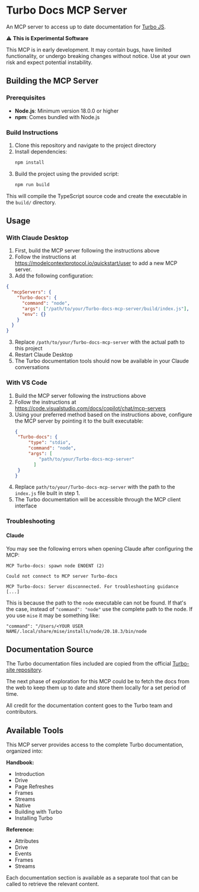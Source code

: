 # Turbo Docs MCP Server

An MCP server to access up to date documentation for [Turbo JS](http://turbo.hotwired.dev/).

⚠️ **This is Experimental Software**

This MCP is in early development. It may contain bugs, have limited functionality, or undergo breaking changes without notice. Use at your own risk and expect potential instability.

## Building the MCP Server

### Prerequisites

- **Node.js**: Minimum version 18.0.0 or higher
- **npm**: Comes bundled with Node.js

### Build Instructions

1. Clone this repository and navigate to the project directory
2. Install dependencies:
   ```bash
   npm install
   ```
3. Build the project using the provided script:
   ```bash
   npm run build
   ```

This will compile the TypeScript source code and create the executable in the `build/` directory.

## Usage

### With Claude Desktop

1. First, build the MCP server following the instructions above
2. Follow the instructions at https://modelcontextprotocol.io/quickstart/user to add a new MCP server.
3. Add the following configuration:
```json
{
  "mcpServers": {
    "Turbo-docs": {
      "command": "node",
      "args": ["/path/to/your/Turbo-docs-mcp-server/build/index.js"],
      "env": {}
    }
  }
}
```

3. Replace `/path/to/your/Turbo-docs-mcp-server` with the actual path to this project
4. Restart Claude Desktop
5. The Turbo documentation tools should now be available in your Claude conversations

### With VS Code

1. Build the MCP server following the instructions above
2. Follow the instructions at https://code.visualstudio.com/docs/copilot/chat/mcp-servers
3. Using your preferred method based on the instructions above, configure the MCP server by pointing it to the built executable:
   ```json
   {
    "Turbo-docs": {
        "type": "stdio",
        "command": "node",
        "args": [
            "path/to/your/Turbo-docs-mcp-server"
          ]
    }
   }
   ```
4. Replace `path/to/your/Turbo-docs-mcp-server` with the path to the `index.js` file built in step 1.
5. The Turbo documentation will be accessible through the MCP client interface

### Troubleshooting

#### Claude
You may see the following errors when opening Claude after configuring the MCP:
```
MCP Turbo-docs: spawn node ENOENT (2)

Could not connect to MCP server Turbo-docs

MCP Turbo-docs: Server disconnected. For troubleshooting guidance [...]

```

This is because the path to the `node` executable can not be found. If that's the case, instead of `"command": "node"` use the complete path to the node. If you use `mise` it may be something like:

```
"command": "/Users/<YOUR USER NAME/.local/share/mise/installs/node/20.18.3/bin/node
```

## Documentation Source

The Turbo documentation files included are copied from the official [Turbo-site repository](https://github.com/hotwired/Turbo-site). 

The next phase of exploration for this MCP could be to fetch the docs from the web to keep them up to date and store them locally for a set period of time.

All credit for the documentation content goes to the Turbo team and contributors.

## Available Tools

This MCP server provides access to the complete Turbo documentation, organized into:

**Handbook:**
- Introduction
- Drive
- Page Refreshes
- Frames
- Streams
- Native
- Building with Turbo
- Installing Turbo

**Reference:**
- Attributes
- Drive
- Events
- Frames
- Streams

Each documentation section is available as a separate tool that can be called to retrieve the relevant content.
